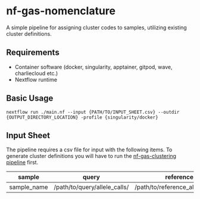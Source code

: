 # nf-gas-nomenclature

A simple pipeline for assigning cluster codes to samples, utilizing existing cluster definitions.

## Requirements

- Container software (docker, singularity, apptainer, gitpod, wave, charliecloud etc.)
- Nextflow runtime

## Basic Usage

```
nextflow run ./main.nf --input {PATH/TO/INPUT_SHEET.csv} --outdir {OUTPUT_DIRECTORY_LOCATION} -profile {singularity/docker}
```


## Input Sheet

The pipeline requires a csv file for input with the following items. To generate cluster definitions you will have to run the [nf-gas-clustering pipeline](https://github.com/phac-nml/nf-gas-clustering) first.

|sample|query|reference|clusters|
|-------|-------|-------|-------|
|sample_name|/path/to/query/allele_calls/|/path/to/reference_allele_matrix|/existing/cluster/defintions|


